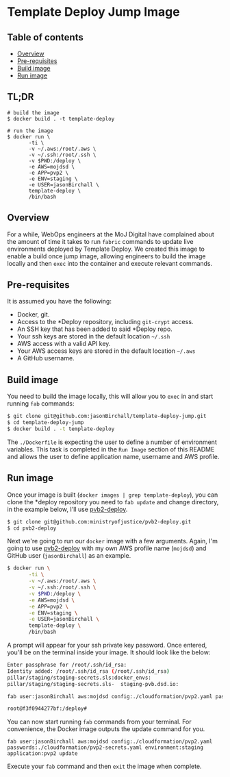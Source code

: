 # Template Deploy Jump Image

## Table of contents

  * [Overview](#overview)
  * [Pre-requisites](#Pre-requisites)
  * [Build image](#build-image)
  * [Run image](#run-image)

## TL;DR
```
# build the image
$ docker build . -t template-deploy

# run the image
$ docker run \
       -ti \
       -v ~/.aws:/root/.aws \
       -v ~/.ssh:/root/.ssh \
       -v $PWD:/deploy \
       -e AWS=mojdsd \
       -e APP=pvp2 \
       -e ENV=staging \
       -e USER=jasonBirchall \
       template-deploy \
       /bin/bash
```

## Overview
For a while, WebOps engineers at the MoJ Digital have complained about the amount of time it takes to run `fabric` commands to update live environments deployed by Template Deploy. We created this image to enable a build once jump image, allowing engineers to build the image locally and then `exec` into the container and execute relevant commands. 

## Pre-requisites
It is assumed you have the following:
- Docker, git.
- Access to the *Deploy repository, including `git-crypt` access. 
- An SSH key that has been added to said *Deploy repo.
- Your ssh keys are stored in the default location `~/.ssh`
- AWS access with a valid API key. 
- Your AWS access keys are stored in the default location `~/.aws`
- A GitHub username. 

## Build image
You need to build the image locally, this will allow you to `exec` in and start running `fab` commands:
```bash
$ git clone git@github.com:jasonBirchall/template-deploy-jump.git
$ cd template-deploy-jump
$ docker build . -t template-deploy
```

The `./Dockerfile` is expecting the user to define a number of environment variables. This task is completed in the `Run Image` section of this README and allows the user to define application name, username and AWS profile. 

## Run image
Once your image is built (`docker images | grep template-deploy`), you can clone the *deploy repository you need to `fab update` and change directory, in the example below, I'll use [pvb2-deploy](https://github.com/ministryofjustice/pvb2-deploy).
```bash
$ git clone git@github.com:ministryofjustice/pvb2-deploy.git
$ cd pvb2-deploy
```
Next we're going to run our `docker` image with a few arguments. Again, I'm going to use [pvb2-deploy](https://github.com/ministryofjustice/pvb2-deploy) with my own AWS profile name (`mojdsd`) and GitHub user (`jasonBirchall`) as an example.
``` bash
$ docker run \
       -ti \
       -v ~/.aws:/root/.aws \
       -v ~/.ssh:/root/.ssh \
       -v $PWD:/deploy \
       -e AWS=mojdsd \
       -e APP=pvp2 \
       -e ENV=staging \
       -e USER=jasonBirchall \
       template-deploy \
       /bin/bash
```
A prompt will appear for your ssh private key password. Once entered, you'll be on the terminal inside your image. It should look like the below:
```bash
Enter passphrase for /root/.ssh/id_rsa:
Identity added: /root/.ssh/id_rsa (/root/.ssh/id_rsa)
pillar/staging/staging-secrets.sls:docker_envs:
pillar/staging/staging-secrets.sls-  staging-pvb.dsd.io:

fab user:jasonBirchall aws:mojdsd config:./cloudformation/pvp2.yaml passwords:./cloudformation/pvp2-secrets.yaml environment:staging application:pvp2 update

root@f3f0944277bf:/deploy#
```
You can now start running `fab` commands from your terminal. For convenience, the Docker image outputs the update command for you.

`fab user:jasonBirchall aws:mojdsd config:./cloudformation/pvp2.yaml passwords:./cloudformation/pvp2-secrets.yaml environment:staging application:pvp2 update`

Execute your `fab` command and then `exit` the image when complete.